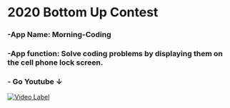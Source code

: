 # 2020 Bottom Up Contest 
### -App Name: Morning-Coding
### -App function: Solve coding problems by displaying them on the cell phone lock screen.
### - Go Youtube ↓
[![Video Label](http://img.youtube.com/vi/V2SamvTGyL0/0.jpg)](https://youtu.be/V2SamvTGyL0)
